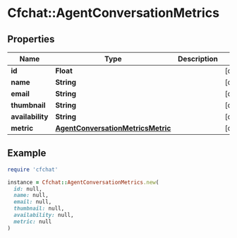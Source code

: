 # Cfchat::AgentConversationMetrics

## Properties

| Name | Type | Description | Notes |
| ---- | ---- | ----------- | ----- |
| **id** | **Float** |  | [optional] |
| **name** | **String** |  | [optional] |
| **email** | **String** |  | [optional] |
| **thumbnail** | **String** |  | [optional] |
| **availability** | **String** |  | [optional] |
| **metric** | [**AgentConversationMetricsMetric**](AgentConversationMetricsMetric.md) |  | [optional] |

## Example

```ruby
require 'cfchat'

instance = Cfchat::AgentConversationMetrics.new(
  id: null,
  name: null,
  email: null,
  thumbnail: null,
  availability: null,
  metric: null
)
```


